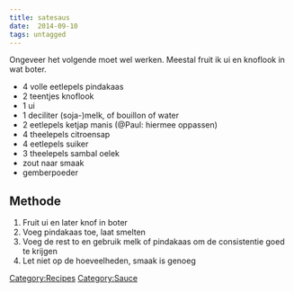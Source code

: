 ```yaml
---
title: satesaus
date:  2014-09-10
tags: untagged
---
```

Ongeveer het volgende moet wel werken. Meestal fruit ik ui en knoflook
in wat boter.

-   4 volle eetlepels pindakaas
-   2 teentjes knoflook
-   1 ui
-   1 deciliter (soja-)melk, of bouillon of water
-   2 eetlepels ketjap manis (@Paul: hiermee oppassen)
-   4 theelepels citroensap
-   4 eetlepels suiker
-   3 theelepels sambal oelek
-   zout naar smaak
-   gemberpoeder

Methode
-------

1.  Fruit ui en later knof in boter
2.  Voeg pindakaas toe, laat smelten
3.  Voeg de rest to en gebruik melk of pindakaas om de consistentie goed
    te krijgen
4.  Let niet op de hoeveelheden, smaak is genoeg

<Category:Recipes> <Category:Sauce>

